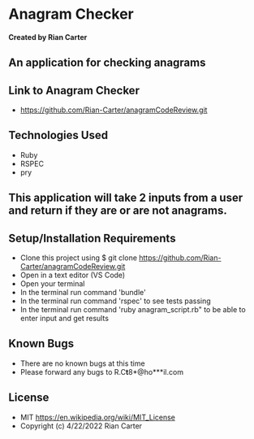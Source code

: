 # Anagram Checker

#### Created by Rian Carter

## An application for checking anagrams

## Link to Anagram Checker

* https://github.com/Rian-Carter/anagramCodeReview.git

## Technologies Used

* Ruby
* RSPEC
* pry

## This application will take 2 inputs from a user and return if they are or are not anagrams.

## Setup/Installation Requirements

* Clone this project using $ git clone https://github.com/Rian-Carter/anagramCodeReview.git
* Open in a text editor (VS Code)
* Open your terminal 
* In the terminal run command 'bundle'
* In the terminal run command 'rspec' to see tests passing
* In the terminal run command 'ruby anagram_script.rb" to be able to enter input and get results

## Known Bugs

* There are no known bugs at this time
* Please forward any bugs to R.C**t**8*@ho***il.com

## License

* MIT https://en.wikipedia.org/wiki/MIT_License
* Copyright (c) 4/22/2022 Rian Carter